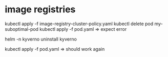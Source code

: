 # image registries
kubectl apply -f image-registry-cluster-policy.yaml
kubectl delete pod my-suboptimal-pod 
kubectl apply -f pod.yaml
=> expect error

helm -n kyverno uninstall kyverno

<!-- kubectl delete -f image-registry-cluster-policy.yaml -->
kubectl apply -f pod.yaml
=> should work again

